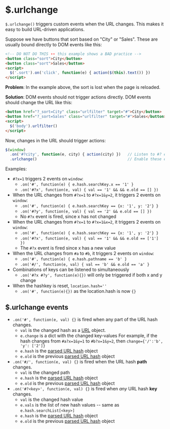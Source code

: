 # $.urlchange

`$.urlchange()` triggers custom events when the URL changes. This makes it easy
to build URL-driven applications.

Suppose we have buttons that sort based on "City" or "Sales". These are usually
bound directly to DOM events like this:

```html
<!-- DO NOT DO THIS -- this example shows a BAD practice -->
<button class="sort">City</button>
<button class="sort">Sales</button>
<script>
  $('.sort').on('click', function(e) { action($(this).text()) })
</script>
```

**Problem**: In the example above, the sort is lost when the page is reloaded.

**Solution**: DOM events should not trigger actions directly. DOM events should
change the URL like this:

```html
<button href="?_sort=City" class="urlfilter" target="#">City</button>
<button href="?_sort=Sales" class="urlfilter" target="#">Sales</button>
<script>
  $('body').urlfilter()
</script>
```

Now, changes in the URL should trigger actions:

```js
$(window)
  .on('#?city', function(e, city) { action(city) })   // Listen to #? events
  .urlchange()                                        // Enable these events
```

Examples:

- `#?x=1` triggers 2 events on `window`:
  - `.on('#', function(e) { e.hash.searchKey.x == '1' }`
  - `.on('#?x', function(e, val) { val == '1' && && e.old == [] })`
- When the URL changes from `#?x=1` to `#?x=1&y=2`, it triggers 2 events on `window`:
  - `.on('#', function(e) { e.hash.searchKey == {x: '1', y: '2'} }`
  - `.on('#?y', function(e, val) { val == '2' && e.old == [] })`
  - No `#?x` event is fired, since x has not changed
- When the URL changes from `#?x=1` to `#?x=1&x=2`, it triggers 2 events on `window`:
  - `.on('#', function(e) { e.hash.searchKey == {x: '1', y: '2'} }`
  - `.on('#?x', function(e, val) { val == '1' && && e.old == ['1'] })`
  - The `#?x` event is fired since x has a new value
- When the URL changes from `#a` to `#b`, it triggers 2 events on `window`:
  - `.on('#', function(e) { e.hash.pathname == 'b' }`
  - `.on('#/', function(e, val) { val == 'b' && e.old == 'a' }`
- Combinations of keys can be listened to simultaneously
  - `.on('#?x #?y', function(e){})` will only be triggered if both x and y change
- When the hashkey is reset, `location.hash=''`
  - `.on('#', function(e){})` as the location.hash is now `{}`


## $.urlchange events

- `.on('#', function(e, val) {}` is fired when any part of the URL hash changes.
    - `val` is the changed hash as a [URL](#urlparse) object.
    - `e.change` is a dict with the changed key-values
      For example, if the hash changes from `#a?x=1&y=1` to `#b?x=1&y=2`,
      then `change={'/':'b', 'y': ['2']}`
    - `e.hash` is the [parsed URL hash](#urlparse) object
    - `e.old` is the previous [parsed URL hash](#urlparse) object
- `.on('#/', function(e, val) {}` is fired when the URL hash **path** changes.
    - `val` is the changed path
    - `e.hash` is the [parsed URL hash](#urlparse) object
    - `e.old` is the previous [parsed URL hash](#urlparse) object
- `.on('#?<key>', function(e, val) {}` is fired when *any* URL hash **key** changes.
    - `val` is the changed hash value
    - `e.vals` is the list of new hash values -- same as `e.hash.searchList[<key>]`
    - `e.hash` is the [parsed URL hash](#urlparse) object
    - `e.old` is the previous [parsed URL hash](#urlparse) object
